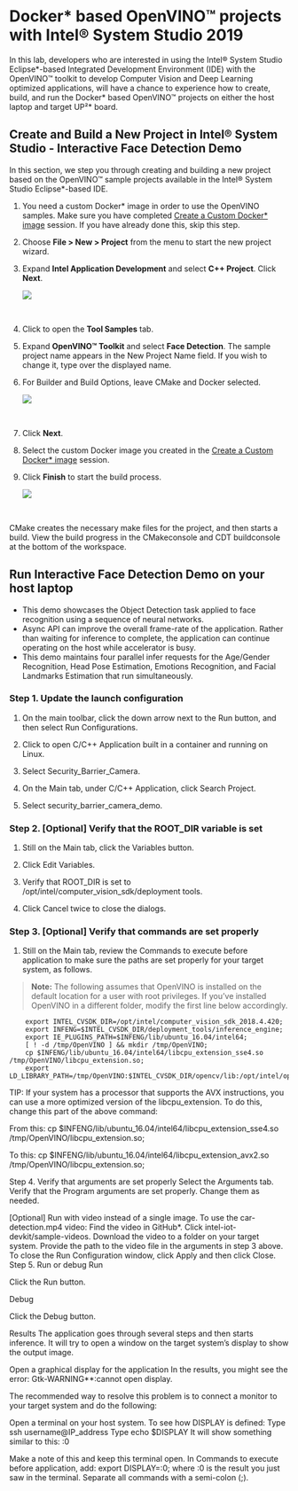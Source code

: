 
# Docker* based OpenVINO™ projects with Intel® System Studio 2019
In this lab, developers who are interested in using the Intel® System Studio Eclipse*-based Integrated Development Environment (IDE) with the OpenVINO™ toolkit to develop Computer Vision and Deep Learning optimized applications, will have a chance to experience how to create, build, and run the Docker* based OpenVINO™ projects on either the host laptop and target UP²* board.

## Create and Build a New Project in Intel® System Studio - Interactive Face Detection Demo

In this section, we step you through creating and building a new project based on the OpenVINO™ sample projects available in the Intel® System Studio Eclipse*-based IDE.

1. You need a custom Docker* image in order to use the OpenVINO samples. Make sure you have completed [Create a Custom Docker* image](https://github.com/intel-iot-devkit/smart-video-workshop/blob/master/up2-vision-kit/setup_intel_system_studio_2019.md#2--create-a-custom-docker-image) session. If you have already done this, skip this step. 
2. Choose **File > New > Project** from the menu to start the new project wizard.
3. Expand **Intel Application Development** and select **C++ Project**. Click **Next**.
    <br>
  
    ![](https://github.com/intel-iot-devkit/smart-video-workshop/blob/master/images/ISS2019_New_project_wizard.png)  
  
    <br>
    
4. Click to open the **Tool Samples** tab.
5. Expand **OpenVINO™ Toolkit** and select **Face Detection**. The sample project name appears in the New Project Name field. If you wish to change it, type over the displayed name.
6. For Builder and Build Options, leave CMake and Docker selected.
    <br>
  
    ![](https://github.com/intel-iot-devkit/smart-video-workshop/blob/master/images/Builder_and_Build_Options.JPG)  
  
    <br>
    
7. Click **Next**.
8. Select the custom Docker image you created in the [Create a Custom Docker* image](https://github.com/intel-iot-devkit/smart-video-workshop/blob/master/up2-vision-kit/setup_intel_system_studio_2019.md#2--create-a-custom-docker-image) session.
9. Click **Finish** to start the build process.
    <br>
  
    ![](https://github.com/intel-iot-devkit/smart-video-workshop/blob/master/images/Select_a_docker_container.png)  
  
    <br>
    
CMake creates the necessary make files for the project, and then starts a build. View the build progress in the CMakeconsole and CDT buildconsole at the bottom of the workspace.

## Run Interactive Face Detection Demo on your host laptop

- This demo showcases the Object Detection task applied to face recognition using a sequence of neural networks.
- Async API can improve the overall frame-rate of the application. Rather than waiting for inference to complete, the application can continue operating on the host while accelerator is busy.
- This demo maintains four parallel infer requests for the Age/Gender Recognition, Head Pose Estimation, Emotions Recognition, and Facial Landmarks Estimation that run simultaneously.

### Step 1. Update the launch configuration
1. On the main toolbar, click the down arrow next to the Run button, and then select Run Configurations.


2. Click to open C/C++ Application built in a container and running on Linux.
3. Select Security_Barrier_Camera.
4. On the Main tab, under C/C++ Application, click Search Project.


5. Select security_barrier_camera_demo.


### Step 2. [Optional] Verify that the ROOT_DIR variable is set
1. Still on the Main tab, click the Variables button.


2. Click Edit Variables.


3. Verify that ROOT_DIR is set to /opt/intel/computer_vision_sdk/deployment tools.


4. Click Cancel twice to close the dialogs.

### Step 3. [Optional] Verify that commands are set properly
1. Still on the Main tab, review the Commands to execute before application to make sure the paths are set properly for your target system, as follows.
> **Note:** The following assumes that OpenVINO is installed on the default location for a user with root privileges. If you’ve installed OpenVINO in a different folder, modify the first line below accordingly.

        export INTEL_CVSDK_DIR=/opt/intel/computer_vision_sdk_2018.4.420; 
        export INFENG=$INTEL_CVSDK_DIR/deployment_tools/inference_engine; 
        export IE_PLUGINS_PATH=$INFENG/lib/ubuntu_16.04/intel64; 
        [ ! -d /tmp/OpenVINO ] && mkdir /tmp/OpenVINO; 
        cp $INFENG/lib/ubuntu_16.04/intel64/libcpu_extension_sse4.so /tmp/OpenVINO/libcpu_extension.so; 
        export LD_LIBRARY_PATH=/tmp/OpenVINO:$INTEL_CVSDK_DIR/opencv/lib:/opt/intel/opencl:$INFENG/external/gna/lib:$INFENG/external/mkltiny_lnx/lib:$INFENG/external/omp/lib:$INFENG/lib/ubuntu_16.04/intel64:$LD_LIBRARY_PATH
        

TIP: If your system has a processor that supports the AVX instructions, you can use a more optimized version of the libcpu_extension. To do this, change this part of the above command:

From this: 
cp $INFENG/lib/ubuntu_16.04/intel64/libcpu_extension_sse4.so /tmp/OpenVINO/libcpu_extension.so;

To this:
cp $INFENG/lib/ubuntu_16.04/intel64/libcpu_extension_avx2.so /tmp/OpenVINO/libcpu_extension.so;

Step 4. Verify that arguments are set properly
Select the Arguments tab.
Verify that the Program arguments are set properly. Change them as needed.


[Optional] Run with video instead of a single image. To use the car-detection.mp4 video:
Find the video in GitHub*. Click intel-iot-devkit/sample-videos.
Download the video to a folder on your target system.
Provide the path to the video file in the arguments in step 3 above.
To close the Run Configuration window, click Apply and then click Close.
Step 5. Run or debug
Run

Click the   Run button.

Debug

Click the     Debug button.

Results
The application goes through several steps and then starts inference. It will try to open a window on the target system’s display to show the output image.

Open a graphical display for the application
In the results, you might see the error: Gtk-WARNING**:cannot open display.

The recommended way to resolve this problem is to connect a monitor to your target system and do the following:

Open a terminal on your host system.
To see how DISPLAY is defined:
Type ssh username@IP_address
Type echo $DISPLAY
It will show something similar to this: :0

Make a note of this and keep this terminal open.
In Commands to execute before application, add: export DISPLAY=:0; where :0 is the result you just saw in the terminal. Separate all commands with a semi-colon (;).
